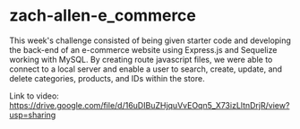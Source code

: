  # zach-allen-e_commerce

 This week's challenge consisted of being given starter code and developing the back-end of an e-commerce website using Express.js and Sequelize working with MySQL. By creating route 
 javascript files, we were able to connect to a local server and enable a user to search, create, update, and delete categories, products, and IDs within the store. 

 Link to video: https://drive.google.com/file/d/16uDIBuZHjquVvEOqn5_X73izLltnDrjR/view?usp=sharing
